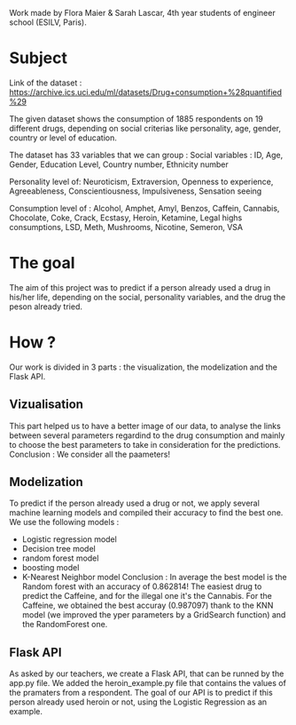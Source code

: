 Work made by Flora Maier & Sarah Lascar, 4th year students of engineer school (ESILV, Paris).

# Subject

Link of the dataset : https://archive.ics.uci.edu/ml/datasets/Drug+consumption+%28quantified%29

The given dataset shows the consumption of 1885 respondents on 19 different drugs, depending on social criterias like personality, age, gender, country or level of education.

The dataset has 33 variables that we can group :
Social variables : ID, Age, Gender, Education Level, Country number, Ethnicity number

Personality level of: Neuroticism, Extraversion, Openness to experience, Agreeableness, Conscientiousness, Impulsiveness, Sensation seeing

Consumption level of : Alcohol, Amphet, Amyl, Benzos, Caffein, Cannabis, Chocolate, Coke, Crack, Ecstasy, Heroin, Ketamine, Legal highs consumptions, LSD, Meth, Mushrooms, Nicotine, Semeron, VSA

# The goal

The aim of this project was to predict if a person already used a drug in his/her life, depending on the social, personality variables, and the drug the peson already tried.

# How ?

Our work is divided in 3 parts : the visualization, the modelization and the Flask API.

## Vizualisation

This part helped us to have a better image of our data, to analyse the links between several parameters regardind to the drug consumption and mainly to choose the best parameters to take in consideration for the predictions.
Conclusion : We consider all the paameters!

## Modelization

To predict if the person already used a drug or not, we apply several machine learning models and compiled their accuracy to find the best one. We use the following models :
- Logistic regression model 
- Decision tree model 
- random forest model 
- boosting model 
- K-Nearest Neighbor model
Conclusion : In average the best model is the Random forest with an accuracy of 0.862814!
The easiest drug to predict the Caffeine, and for the illegal one it's the Cannabis. 
For the Caffeine, we obtained the best accuray (0.987097) thank to the KNN model (we improved the yper parameters by a GridSearch function) and the RandomForest one.

## Flask API

As asked by our teachers, we create a Flask API, that can be runned by the app.py file. We added the heroin_example.py file that contains the values of the pramaters from a respondent. The goal of our API is to predict if this person already used heroin or not, using the Logistic Regression as an example.
